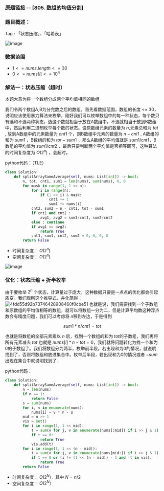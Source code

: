 ### 原题链接 -- [[805. 数组的均值分割](https://leetcode.cn/problems/split-array-with-same-average/)]

### 题目概述：
Tag : 「状态压缩」、「哈希表」

![image](https://user-images.githubusercontent.com/99656524/201562475-4429ef84-7822-4583-966d-c93c83f5e63b.png)

### 数据范围
* $1 <= nums.length <= 30$
* $0 <= nums[i] <= 10^4$

### 解法一：状态压缩（超时）
本题大意为将一个数组分成两个平均值相同的数组

我们令两个数组A,B为分完数之后的数组。首先看数据范围，数组的长度 <= 30，说明应该使用暴力算法来枚举，刚好我们可以枚举数组中的每一种状态，每个数只有选和不选两种状态，选这个数就相当于放在A数组中，不选就相当于放到B数组中，然后利用二进制枚举每个数的状态。设原数组元素的数量为 $n$,元素总和为 $tot$ , 放到A数组中的元素数量为 $cnt1$ 个，则B数组中元素的数量为 $n - cnt1$ , A数组的和为 $sum1$ ，B数组的和为 $tot - sum1$ ，那么A数组的平均值就是 $sum1/cnt1$，B数组的平均值为 $sum1/cnt2$ ，最后只要判断两个平均值是否相等即可，这种算法的时间复杂度为 $O(2^n)$ ，会超时。

python代码：（TLE）
```py
class Solution:
    def splitArraySameAverage(self, nums: List[int]) -> bool:
        n, tot, cnt1, sum1 = len(nums), sum(nums), 0, 0
        for mask in range(1, 1 << n):
            for i in range(n):
                if (1 << i) & mask:
                    cnt1 += 1
                    sum1 += nums[i]
            cnt2, sum2 = n - cnt1, tot - sum1
            if cnt1 and cnt2 :
                avg1, avg2 = sum1/cnt1, sum2/cnt2
            else : continue
            if avg1 == avg2:
                return True
            cnt1, sum1, cnt2, sum2 = 0, 0, 0, 0
        return False
```
* 时间复杂度： $O(2^n)$ 
* 空间复杂度： $O(2^n)$ 

![image](https://user-images.githubusercontent.com/99656524/201564140-e9f21465-ec5d-4b80-8c8d-0ebdae5444c7.png)


### 优化：状态压缩 + 折半枚举
由于要枚举 $2^n$ 个状态，计算量过于庞大，这种数据只要是一点点的优化都会引起质变。我们观察这个推导式，并化简得：
![4fdd55d92b73746428908460f0cbe51](https://user-images.githubusercontent.com/99656524/201564883-fff6c672-d367-4a44-a651-0891c5a92353.jpg)
也就是说，我们需要找到一个子数组和原数组的平均值相等的数组，就可以将数组一分为二，但是计算平均数这种浮点数会有精度问题，我们可以考虑将 $n$移到左边，于是得到

$$
sum1 * n / cnt1 = tot
$$

也就是将数组的全部元素乘以 $n$ 后，找到一个数组的和为 $tot$的子数组，我们再将所有元素减去 $tot$ 也就是 $nums[i] * n - tot = 0$，我们就将问题转化为找一个和为0的子数组了。我们将数组分为两半，枚举前半段，若出现和为0的情况，就说明找到了，否则将数组和放进集合中。枚举后半段，若出现和为0的情况或者 $-sum$ 出现在集合中就说明找到了.

python代码：
```py
class Solution:
    def splitArraySameAverage(self, nums: List[int]) -> bool:
        n = len(nums)
        if n == 1:
            return False
        s = sum(nums)
        for i, v in enumerate(nums):
            nums[i] = v * n - s
        mid = n >> 1
        vis = set()
        for i in range(1, 1 << mid):
            t = sum(v for j, v in enumerate(nums[:mid]) if i >> j & 1)
            if t == 0:
                return True
            vis.add(t)
        for i in range(1, 1 << (n - mid)):
            t = sum(v for j, v in enumerate(nums[mid:]) if i >> j & 1)
            if t == 0 or (i != (1 << (n - mid)) - 1 and -t in vis):
                return True
        return False
```
* 时间复杂度： $O(2^N)$，其中 $N = n/2$
* 空间复杂度： $O(2^N)$ 

